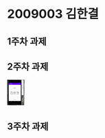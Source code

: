 # 2009003 김한결

## 1주차 과제 

## 2주차 과제
   <img width="40" height="60" src="./png/2주차.png"></img>


## 3주차 과제
